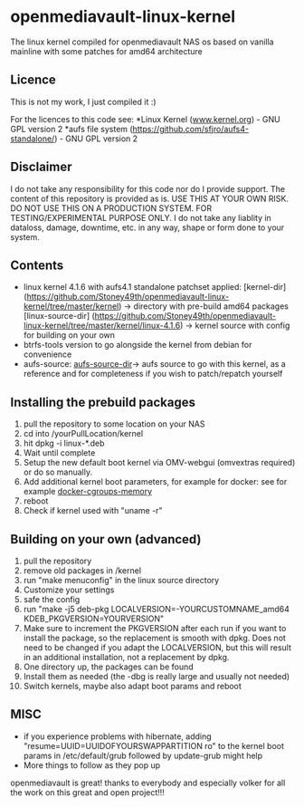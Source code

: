 # openmediavault-linux-kernel
The linux kernel compiled for openmediavault NAS os based on vanilla mainline with some patches for amd64 architecture


## Licence
This is not my work, I just compiled it :)

For the licences to this code see:
*Linux Kernel (www.kernel.org) - GNU GPL version 2 
*aufs file system (https://github.com/sfjro/aufs4-standalone/) - GNU GPL version 2

## Disclaimer
I do not take any responsibility for this code nor do I provide support. The content of this repository is provided as is. 
USE THIS AT YOUR OWN RISK. DO NOT USE THIS ON A PRODUCTION SYSTEM. FOR TESTING/EXPERIMENTAL PURPOSE ONLY. 
I do not take any liablity in dataloss, damage, downtime, etc. in any way, shape or form done to your system.

## Contents

* linux kernel 4.1.6 with aufs4.1 standalone patchset applied: [kernel-dir] (https://github.com/Stoney49th/openmediavault-linux-kernel/tree/master/kernel) -> directory with pre-build amd64 packages [linux-source-dir] (https://github.com/Stoney49th/openmediavault-linux-kernel/tree/master/kernel/linux-4.1.6) -> kernel source with config for building on your own
* btrfs-tools version to go alongside the kernel from debian for convenience
* aufs-source: [aufs-source-dir](https://github.com/Stoney49th/openmediavault-linux-kernel/tree/master/aufs4-standalone-aufs4.1)-> aufs source to go with this kernel, as a reference and for completeness if you wish to patch/repatch yourself

## Installing the prebuild packages

1. pull the repository to some location on your NAS
2. cd into /yourPullLocation/kernel
3. hit dpkg -i linux-*.deb
4. Wait until complete
5. Setup the new default boot kernel via OMV-webgui (omvextras required) or do so manually.
6. Add additional kernel boot parameters, for example for docker: see for example [docker-cgroups-memory](https://docs.docker.com/installation/ubuntulinux/#adjust-memory-and-swap-accounting)
7. reboot
8. Check if kernel used with "uname -r"

## Building on your own (advanced)

1. pull the repository
2. remove old packages in /kernel
3. run "make menuconfig" in the linux source directory
4. Customize your settings
4. safe the config
5. run "make -j5 deb-pkg LOCALVERSION=-YOURCUSTOMNAME_amd64 KDEB_PKGVERSION=YOURVERSION"
6. Make sure to increment the PKGVERSION after each run if you want to install the package, so the replacement is smooth with dpkg. Does not need to be changed if you adapt the LOCALVERSION, but this will result in an additional installation, not a replacement by dpkg.
7. One directory up, the packages can be found
8. Install them as needed (the -dbg is really large and usually not needed)
9. Switch kernels, maybe also adapt boot params and reboot

## MISC

* if you experience problems with hibernate, adding "resume=UUID=UUIDOFYOURSWAPPARTITION ro" to the kernel boot params in /etc/default/grub followed by update-grub might help
* More things to follow as they pop up

openmediavault is great! thanks to everybody and especially volker for all the work on this great and open project!!!
